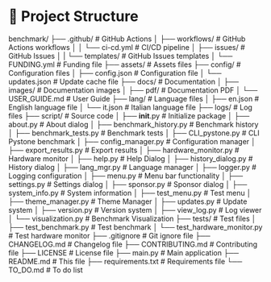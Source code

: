 # 📂 Project Structure

benchmark/
├── .github/                    # GitHub Actions
│   ├── workflows/              # GitHub Actions workflows
│   │   └── ci-cd.yml           # CI/CD pipeline
│   ├── issues/                 # GitHub Issues
│   |   └── templates/          # GitHub Issues templates
│   └── FUNDING.yml             # Funding file
├── assets/                     # Assets files
├── config/                     # Configuration files
│   ├── config.json             # Configuration file
│   └── updates.json            # Update cache file
├── docs/                       # Documentation
│   ├── images/                 # Documentation images
│   ├── pdf/                    # Documentation PDF
│   └── USER_GUIDE.md           # User Guide
├── lang/                       # Language files
│   ├── en.json                 # English language file
│   └── it.json                 # Italian language file
├── logs/                       # Log files
├── script/                     # Source code
│   ├── __init__.py             # Initialize package
│   ├── about.py                # About dialog
│   ├── benchmark_history.py    # Benchmark history
│   ├── benchmark_tests.py      # Benchmark tests
│   ├── CLI_pystone.py          # CLI Pystone benchmark
│   ├── config_manager.py       # Configuration manager
│   ├── export_results.py       # Export results
│   ├── hardware_monitor.py     # Hardware monitor
│   ├── help.py                 # Help Dialog
│   ├── history_dialog.py       # History dialog
│   ├── lang_mgr.py             # Language manager
│   ├── logger.py               # Logging configuration
│   ├── menu.py                 # Menu bar functionality
│   ├── settings.py             # Settings dialog
│   ├── sponsor.py              # Sponsor dialog
│   ├── system_info.py          # System information
│   ├── test_menu.py            # Test menu
│   ├── theme_manager.py        # Theme Manager
│   ├── updates.py              # Update system
│   ├── version.py              # Version system
│   ├── view_log.py             # Log viewer
│   └── visualization.py        # Benchmark Visualization
├── tests/                      # Test files
│   ├── test_benchmark.py       # Test benchmark
│   └── test_hardware_monitor.py       # Test hardware monitor
├── .gitignore                  # Git ignore file
├── CHANGELOG.md                # Changelog file
├── CONTRIBUTING.md             # Contributing file
├── LICENSE                     # License file
├── main.py                     # Main application
├── README.md                   # This file
├── requirements.txt            # Requirements file
└── TO_DO.md                    # To do list
